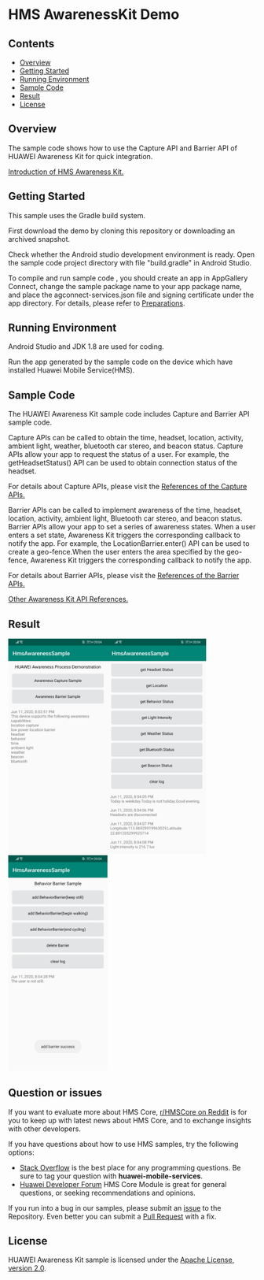 # HMS AwarenessKit Demo

## Contents

- [Overview](#overview)
- [Getting Started](#getting-started)
- [Running Environment](#running-environment)
- [Sample Code](#sample-code)
- [Result](#result)
- [License](#license)

## Overview

The sample code shows how to use the Capture API and Barrier API of HUAWEI Awareness Kit for quick integration.

[Introduction of HMS Awareness Kit.](https://developer.huawei.com/consumer/en/hms/huawei-awarenesskit)

## Getting Started

This sample uses the Gradle build system.

First download the demo by cloning this repository or downloading an archived snapshot.

Check whether the Android studio development environment is ready. Open the sample code project directory with file "build.gradle" in Android Studio. 

To compile and run sample code , you should create an app in AppGallery Connect, change the sample package name to your app package name, and place the agconnect-services.json file and signing certificate under the app directory. For details, please refer to [Preparations](https://developer.huawei.com/consumer/en/doc/development/HMSCore-Guides/config-agc-0000001050033101). 

## Running Environment

Android Studio and JDK 1.8 are used for coding.

Run the app generated by the sample code on the device which have installed Huawei Mobile Service(HMS).

## Sample Code

The HUAWEI Awareness Kit sample code includes Capture and Barrier API sample code.

Capture APIs can be called to obtain the time, headset, location, activity, ambient light, weather, bluetooth car stereo, and beacon status.
Capture APIs allow your app to request the status of a user. For example, the getHeadsetStatus() API can be used to obtain connection status of the headset.

For details about Capture APIs, please visit the [References of the Capture APIs.](https://developer.huawei.com/consumer/en/doc/development/HMSCore-References/awareness-captureclient-0000001050164395)

Barrier APIs can be called to implement awareness of the time, headset, location, activity, ambient light, Bluetooth car stereo, and beacon status.
Barrier APIs allow your app to set a series of awareness states. When a user enters a set state, Awareness Kit triggers the corresponding callback to notify the app. For example, the LocationBarrier.enter() API can be used to create a geo-fence.When the user enters the area specified by the geo-fence, Awareness Kit triggers the corresponding callback to notify the app.

For details about Barrier APIs, please visit the [References of the Barrier APIs.](https://developer.huawei.com/consumer/en/doc/development/HMSCore-References/awareness-barrierclient-0000001050162440)

[Other Awareness Kit API References.](https://developer.huawei.com/consumer/en/doc/development/HMSCore-References/awareness-overview-0000001050162436)

## Result
<img src="Screenshot_1.jpg" width=40% height=40% ><img src="Screenshot_2.jpg" width=40% height=40% ><img src="Screenshot_3.jpg" width=40% height=40% >

## Question or issues
If you want to evaluate more about HMS Core, [r/HMSCore on Reddit](https://www.reddit.com/r/HMSCore/) is for you to keep up with latest news about HMS Core, and to exchange insights with other developers.

If you have questions about how to use HMS samples, try the following options:
- [Stack Overflow](https://stackoverflow.com/questions/tagged/huawei-mobile-services) is the best place for any programming questions. Be sure to tag your question with 
**huawei-mobile-services**.
- [Huawei Developer Forum](https://forums.developer.huawei.com/forumPortal/en/home?fid=0101187876626530001) HMS Core Module is great for general questions, or seeking recommendations and opinions.

If you run into a bug in our samples, please submit an [issue](https://github.com/HMS-Core/hms-awareness-demo/issues) to the Repository. Even better you can submit a [Pull Request](https://github.com/HMS-Core/hms-awareness-demo/pulls) with a fix.

## License
HUAWEI Awareness Kit sample is licensed under the [Apache License, version 2.0](http://www.apache.org/licenses/LICENSE-2.0).
